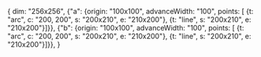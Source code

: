 {
  dim: "256x256",
  {"a": {origin: "100x100", advanceWidth: "100", points: [
         {t: "arc", c: "200, 200", s: "200x210", e: "210x200"},
         {t: "line", s: "200x210", e: "210x200"}]}},
  {"b": {origin: "100x100", advanceWidth: "100", points: [
         {t: "arc", c: "200, 200", s: "200x210", e: "210x200"},
         {t: "line", s: "200x210", e: "210x200"}]}},
}
	 
	 